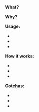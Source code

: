 <!-- If writing isn't your strength, ask our Discord https://discord.com/invite/ngXmwvjSYF for help!  -->


**What?**  <!-- Two-sentence summary, understandable for a junior. -->


**Why?**  <!-- What is this needed for? You can link to an issue. -->


**Usage:**
<!-- Example (if applicable), how to verify (if not covered by tests). -->
-
-
-

<!--------------------- For non-trivial changes: ---------------------->

**How it works:**
<!-- Share some starting points for understanding the code. -->
-
-
-

**Gotchas:**
<!-- Any known shortcomings, alternatives to consider, future todos... -->
-
-
-

<!-- PS try to make PR title suitable for pasting into CHANGELOG.md. -->
<!-- Thanks! -->
